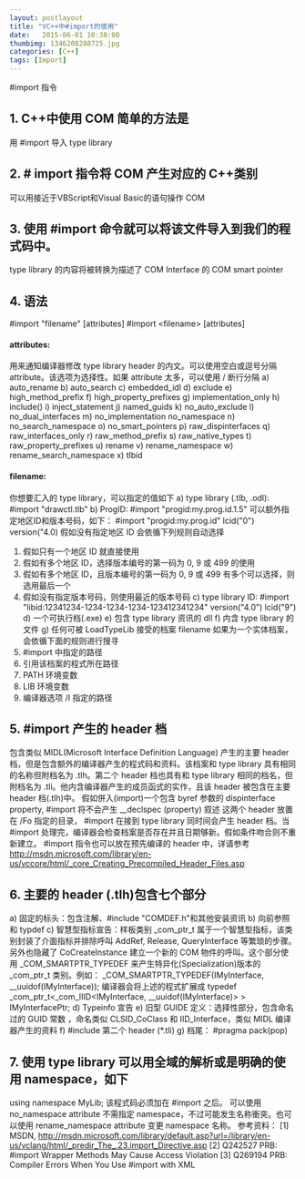 ---layout: postlayouttitle: "VC++中#import的使用"date:   2015-06-01 10:38:00 thumbimg: 1346208288725.jpgcategories: [C++]tags: [Import]---#import 指令## 1. C++中使用 COM 简单的方法是用 #import 导入 type library## 2. # import 指令将 COM 产生对应的 C++类别可以用接近于VBScript和Visual Basic的语句操作 COM## 3. 使用 #import 命令就可以将该文件导入到我们的程式码中。type library 的内容将被转换为描述了 COM Interface 的 COM smart pointer## 4. 语法#import "filename" [attributes]#import &lt;filename&gt; [attributes]#### attributes:用来通知编译器修改 type library header 的内文。可以使用空白或逗号分隔 attribute。该选项为选择性。如果 attribute 太多，可以使用 / 断行分隔a) auto_renameb) auto_search c) embedded_idld) excludee) high_method_prefixf) high_property_prefixesg) implementation_onlyh) include() i) inject_statementj) named_guidsk) no_auto_excludel) no_dual_interfacesm) no_implementation no_namespace n) no_search_namespaceo) no_smart_pointersp) raw_dispinterfacesq) raw_interfaces_onlyr) raw_method_prefixs) raw_native_typest) raw_property_prefixesu) renamev) rename_namespacew) rename_search_namespacex) tlbid #### filename:你想要汇入的 type library，可以指定的值如下a) type library (.tlb, .odl): #import "drawctl.tlb"b) ProgID: #import "progid:my.prog.id.1.5" 可以额外指定地区ID和版本号码，如下： #import "progid:my.prog.id" lcid("0") version("4.0) 假如没有指定地区 ID 会依循下列规则自动选择 1) 假如只有一个地区 ID 就直接使用  2) 假如有多个地区 ID，选择版本编号的第一码为 0, 9 或 499 的使用 3) 假如有多个地区 ID，且版本编号的第一码为 0, 9 或 499 有多个可以选择，则选用最后一个 4) 假如没有指定版本号码，则使用最近的版本号码c) type library ID: #import "libid:12341234-1234-1234-1234-123412341234" version("4.0") lcid("9")d) 一个可执行档(.exe)e) 包含 type library 资讯的 dllf) 内含 type library 的文件g) 任何可被 LoadTypeLib 接受的档案filename 如果为一个实体档案，会依循下面的规则进行搜寻1) #import 中指定的路径2) 引用该档案的程式所在路径3) PATH 环境变数4) LIB 环境变数5) 编译器选项 /I 指定的路径## 5. #import 产生的 header 档 包含类似 MIDL(Microsoft Interface Definition Language) 产生的主要 header 档，但是包含额外的编译器产生的程式码和资料。该档案和 type library 具有相同的名称但附档名为 .tlh。第二个 header 档也具有和 type library 相同的档名，但附档名为 .tli。他内含编译器产生的成员函式的实作，且该 header 被包含在主要 header 档(.tlh)中。 假如併入(import)一个包含 byref 参数的 dispinterface property, #import 将不会产生 __declspec (property) 叙述 这两个 header 放置在 /Fo 指定的目录， #import 在接到 type library 同时间会产生 header 档。当 #import 处理完，编译器会检查档案是否存在并且日期够新。假如条件吻合则不重新建立。 #import 指令也可以放在预先编译的 header 中，详请参考 <a href="http://msdn.microsoft.com/library/en-us/vccore/html/_core_Creating_Precompiled_Header_Files.asp"><span style="color: #000080;">http://msdn.microsoft.com/library/en-us/vccore/html/_core_Creating_Precompiled_Header_Files.asp</span></a> ## 6. 主要的 header (.tlh)包含七个部分  a) 固定的标头：包含注解、#include "COMDEF.h"和其他安装资讯 b) 向前参照和 typdef c) 智慧型指标宣告：样板类别 _com_ptr_t 属于一个智慧型指标，该类别封装了介面指标并排除呼叫 AddRef, Release, QueryInterface 等繁琐的步骤。另外也隐藏了 CoCreateInstance 建立一个新的 COM 物件的呼叫。这个部分使用 _COM_SMARTPTR_TYPEDEF 来产生特异化(Specialization)版本的 _com_ptr_t 类别。例如：_COM_SMARTPTR_TYPEDEF(IMyInterface, __uuidof(IMyInterface));编译器会将上述的程式扩展成typedef _com_ptr_t&lt;_com_IIID&lt;IMyInterface, __uuidof(IMyInterface)&gt; &gt; IMyInterfacePtr; d) Typeinfo 宣告 e) 旧型 GUIDE 定义：选择性部分，包含命名过的 GUID 常数 ，命名类似 CLSID_CoClass 和 IID_Interface，类似 MIDL 编译器产生的资料 f) #include 第二个 header (*.tli) g) 档尾： #pragma pack(pop) ## 7. 使用 type library 可以用全域的解析或是明确的使用 namespace，如下using namespace MyLib; 该程式码必须加在 #import 之后。 可以使用 no_namespace attribute 不需指定 namespace，不过可能发生名称衝突。也可以使用 rename_namespace attribute 变更 namespace 名称。参考资料：[1] MSDN, <a href="http://msdn.microsoft.com/library/default.asp?url=/library/en-us/vclang/html/_predir_The_.23.import_Directive.asp"><span style="color: #000080;">http://msdn.microsoft.com/library/default.asp?url=/library/en-us/vclang/html/_predir_The_.23.import_Directive.asp</span></a>[2] Q242527 PRB: #import Wrapper Methods May Cause Access Violation [3] Q269194 PRB: Compiler Errors When You Use #import with XML 